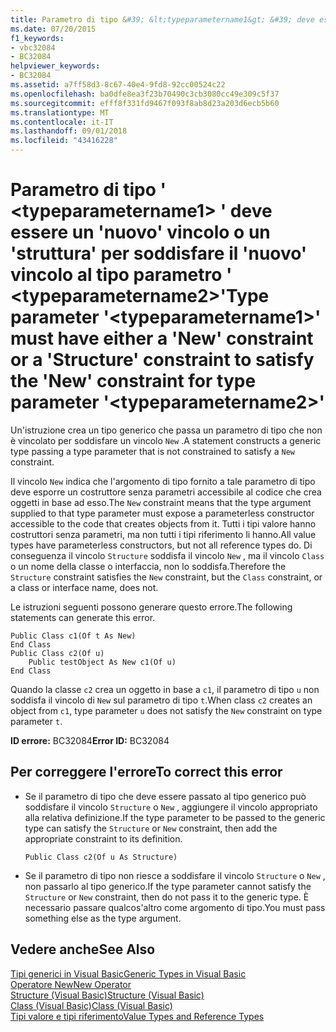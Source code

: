 ```yaml
---
title: Parametro di tipo &#39; &lt;typeparametername1&gt; &#39; deve essere un &#39;nuovo&#39; vincolo o un &#39;struttura&#39; per soddisfare il &#39;nuovo&#39; vincolo al tipo parametro &#39; &lt;typeparametername2&gt;&#39;
ms.date: 07/20/2015
f1_keywords:
- vbc32084
- BC32084
helpviewer_keywords:
- BC32084
ms.assetid: a7ff58d3-8c67-40e4-9fd8-92cc00524c22
ms.openlocfilehash: ba0dfe8ea3f23b70490c3cb3080cc49e309c5f37
ms.sourcegitcommit: efff8f331fd9467f093f8ab8d23a203d6ecb5b60
ms.translationtype: MT
ms.contentlocale: it-IT
ms.lasthandoff: 09/01/2018
ms.locfileid: "43416228"
---
```

# <a name="type-parameter-39lttypeparametername1gt39-must-have-either-a-39new39-constraint-or-a-39structure39-constraint-to-satisfy-the-39new39-constraint-for-type-parameter-39lttypeparametername2gt39"></a><span data-ttu-id="90502-102">Parametro di tipo &#39; &lt;typeparametername1&gt; &#39; deve essere un &#39;nuovo&#39; vincolo o un &#39;struttura&#39; per soddisfare il &#39;nuovo&#39; vincolo al tipo parametro &#39; &lt;typeparametername2&gt;&#39;</span><span class="sxs-lookup"><span data-stu-id="90502-102">Type parameter &#39;&lt;typeparametername1&gt;&#39; must have either a &#39;New&#39; constraint or a &#39;Structure&#39; constraint to satisfy the &#39;New&#39; constraint for type parameter &#39;&lt;typeparametername2&gt;&#39;</span></span>
<span data-ttu-id="90502-103">Un'istruzione crea un tipo generico che passa un parametro di tipo che non è vincolato per soddisfare un vincolo `New` .</span><span class="sxs-lookup"><span data-stu-id="90502-103">A statement constructs a generic type passing a type parameter that is not constrained to satisfy a `New` constraint.</span></span>  
  
 <span data-ttu-id="90502-104">Il vincolo `New` indica che l'argomento di tipo fornito a tale parametro di tipo deve esporre un costruttore senza parametri accessibile al codice che crea oggetti in base ad esso.</span><span class="sxs-lookup"><span data-stu-id="90502-104">The `New` constraint means that the type argument supplied to that type parameter must expose a parameterless constructor accessible to the code that creates objects from it.</span></span> <span data-ttu-id="90502-105">Tutti i tipi valore hanno costruttori senza parametri, ma non tutti i tipi riferimento li hanno.</span><span class="sxs-lookup"><span data-stu-id="90502-105">All value types have parameterless constructors, but not all reference types do.</span></span> <span data-ttu-id="90502-106">Di conseguenza il vincolo `Structure` soddisfa il vincolo `New` , ma il vincolo `Class` o un nome della classe o interfaccia, non lo soddisfa.</span><span class="sxs-lookup"><span data-stu-id="90502-106">Therefore the `Structure` constraint satisfies the `New` constraint, but the `Class` constraint, or a class or interface name, does not.</span></span>  
  
 <span data-ttu-id="90502-107">Le istruzioni seguenti possono generare questo errore.</span><span class="sxs-lookup"><span data-stu-id="90502-107">The following statements can generate this error.</span></span>  
  
```  
Public Class c1(Of t As New)  
End Class  
Public Class c2(Of u)  
    Public testObject As New c1(Of u)  
End Class  
```  
  
 <span data-ttu-id="90502-108">Quando la classe `c2` crea un oggetto in base a `c1`, il parametro di tipo `u` non soddisfa il vincolo di `New` sul parametro di tipo `t`.</span><span class="sxs-lookup"><span data-stu-id="90502-108">When class `c2` creates an object from `c1`, type parameter `u` does not satisfy the `New` constraint on type parameter `t`.</span></span>  
  
 <span data-ttu-id="90502-109">**ID errore:** BC32084</span><span class="sxs-lookup"><span data-stu-id="90502-109">**Error ID:** BC32084</span></span>  
  
## <a name="to-correct-this-error"></a><span data-ttu-id="90502-110">Per correggere l'errore</span><span class="sxs-lookup"><span data-stu-id="90502-110">To correct this error</span></span>  
  
-   <span data-ttu-id="90502-111">Se il parametro di tipo che deve essere passato al tipo generico può soddisfare il vincolo `Structure` o `New` , aggiungere il vincolo appropriato alla relativa definizione.</span><span class="sxs-lookup"><span data-stu-id="90502-111">If the type parameter to be passed to the generic type can satisfy the `Structure` or `New` constraint, then add the appropriate constraint to its definition.</span></span>  
  
    ```  
    Public Class c2(Of u As Structure)  
    ```  
  
-   <span data-ttu-id="90502-112">Se il parametro di tipo non riesce a soddisfare il vincolo `Structure` o `New` , non passarlo al tipo generico.</span><span class="sxs-lookup"><span data-stu-id="90502-112">If the type parameter cannot satisfy the `Structure` or `New` constraint, then do not pass it to the generic type.</span></span> <span data-ttu-id="90502-113">È necessario passare qualcos'altro come argomento di tipo.</span><span class="sxs-lookup"><span data-stu-id="90502-113">You must pass something else as the type argument.</span></span>  
  
## <a name="see-also"></a><span data-ttu-id="90502-114">Vedere anche</span><span class="sxs-lookup"><span data-stu-id="90502-114">See Also</span></span>  
 [<span data-ttu-id="90502-115">Tipi generici in Visual Basic</span><span class="sxs-lookup"><span data-stu-id="90502-115">Generic Types in Visual Basic</span></span>](../../visual-basic/programming-guide/language-features/data-types/generic-types.md)  
 [<span data-ttu-id="90502-116">Operatore New</span><span class="sxs-lookup"><span data-stu-id="90502-116">New Operator</span></span>](../../visual-basic/language-reference/operators/new-operator.md)  
 [<span data-ttu-id="90502-117">Structure (Visual Basic)</span><span class="sxs-lookup"><span data-stu-id="90502-117">Structure (Visual Basic)</span></span>](https://msdn.microsoft.com/library/263ce115-ac36-4c05-8cb7-0e0eead5c6d0)  
 [<span data-ttu-id="90502-118">Class (Visual Basic)</span><span class="sxs-lookup"><span data-stu-id="90502-118">Class (Visual Basic)</span></span>](https://msdn.microsoft.com/library/0777c6e6-46bc-451b-ad70-57b49d4ef4f7)  
 [<span data-ttu-id="90502-119">Tipi valore e tipi riferimento</span><span class="sxs-lookup"><span data-stu-id="90502-119">Value Types and Reference Types</span></span>](../../visual-basic/programming-guide/language-features/data-types/value-types-and-reference-types.md)
